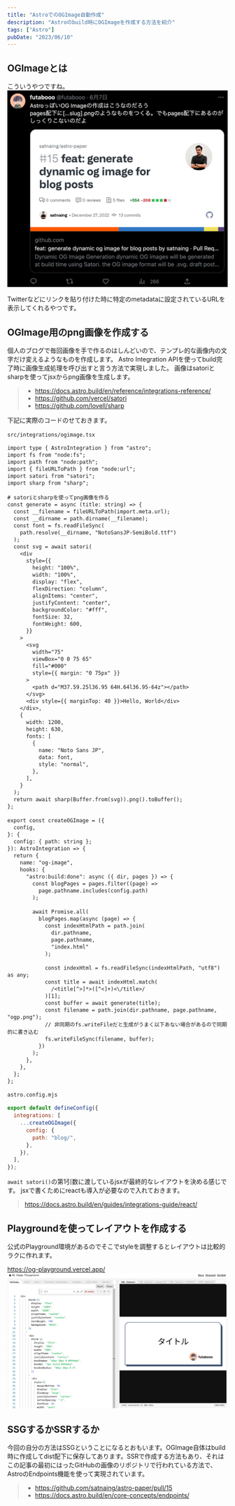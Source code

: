 ```yaml
---
title: "AstroでのOGImage自動作成"
description: "Astroのbuild時にOGImageを作成する方法を紹介"
tags: ["Astro"]
pubDate: "2023/06/10"
---
```


## OGImageとは

こういうやつですね。
![](../../assets/create-personal-site-use-astro/20230610002956.png)

Twitterなどにリンクを貼り付けた時に特定のmetadataに設定されているURLを表示してくれるやつです。

## OGImage用のpng画像を作成する

個人のブログで毎回画像を手で作るのはしんどいので、テンプレ的な画像内の文字だけ変えるようなものを作成します。
Astro Integration APIを使ってbuild完了時に画像生成処理を呼び出すと言う方法で実現しました。
画像はsatoriとsharpを使ってjsxからpng画像を生成します。

>- https://docs.astro.build/en/reference/integrations-reference/
>- https://github.com/vercel/satori
>- https://github.com/lovell/sharp


下記に実際のコードのせておきます。

`src/integrations/ogimage.tsx`

```tsx
import type { AstroIntegration } from "astro";
import fs from "node:fs";
import path from "node:path";
import { fileURLToPath } from "node:url";
import satori from "satori";
import sharp from "sharp";

# satoriとsharpを使ってpng画像を作る
const generate = async (title: string) => {
  const __filename = fileURLToPath(import.meta.url);
  const __dirname = path.dirname(__filename);
  const font = fs.readFileSync(
    path.resolve(__dirname, "NotoSansJP-SemiBold.ttf")
  );
  const svg = await satori(
    <div
      style={{
        height: "100%",
        width: "100%",
        display: "flex",
        flexDirection: "column",
        alignItems: "center",
        justifyContent: "center",
        backgroundColor: "#fff",
        fontSize: 32,
        fontWeight: 600,
      }}
    >
      <svg
        width="75"
        viewBox="0 0 75 65"
        fill="#000"
        style={{ margin: "0 75px" }}
      >
        <path d="M37.59.25l36.95 64H.64l36.95-64z"></path>
      </svg>
      <div style={{ marginTop: 40 }}>Hello, World</div>
    </div>,
    {
      width: 1200,
      height: 630,
      fonts: [
        {
          name: "Noto Sans JP",
          data: font,
          style: "normal",
        },
      ],
    }
  );
  return await sharp(Buffer.from(svg)).png().toBuffer();
};

export const createOGImage = ({
  config,
}: {
  config: { path: string };
}): AstroIntegration => {
  return {
    name: "og-image",
    hooks: {
      "astro:build:done": async ({ dir, pages }) => {
        const blogPages = pages.filter((page) =>
          page.pathname.includes(config.path)
        );

        await Promise.all(
          blogPages.map(async (page) => {
            const indexHtmlPath = path.join(
              dir.pathname,
              page.pathname,
              "index.html"
            );

            const indexHtml = fs.readFileSync(indexHtmlPath, "utf8") as any;
            const title = await indexHtml.match(
              /<title[^>]*>([^<]+)<\/title>/
            )[1];
            const buffer = await generate(title);
            const filename = path.join(dir.pathname, page.pathname, "ogp.png");
            // 非同期のfs.writeFileだと生成がうまく以下あない場合があるので同期的に書き込む
            fs.writeFileSync(filename, buffer);
          })
        );
      },
    },
  };
};
```

`astro.config.mjs`

```js
export default defineConfig({
  integrations: [
    ...createOGImage({
      config: {
        path: "blog/",
      },
    }),
  ],
});
```

`await satori()`の第1引数に渡しているjsxが最終的なレイアウトを決める感じです。
jsxで書くためにreactも導入が必要なので入れておきます。

>https://docs.astro.build/en/guides/integrations-guide/react/

## Playgroundを使ってレイアウトを作成する

公式のPlayground環境があるのでそこでstyleを調整するとレイアウトは比較的ラクに作れます。

https://og-playground.vercel.app/
![OG Image Playground](../../assets/create-personal-site-use-astro/20230610002002.png)

## SSGするかSSRするか

今回の自分の方法はSSGということになるとおもいます。OGImage自体はbuild時に作成してdist配下に保存してあります。SSRで作成する方法もあり、それはこの記事の最初にはったGitHubの画像のリポジトリで行われている方法で、AstroのEndpoints機能を使って実現されています。

>- https://github.com/satnaing/astro-paper/pull/15
>- https://docs.astro.build/en/core-concepts/endpoints/